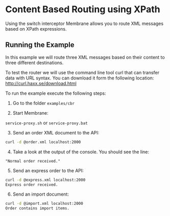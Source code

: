 # Content Based Routing using XPath

Using the switch interceptor Membrane allows you to route XML messages based on XPath expressions.


## Running the Example

In this example we will route three XML messages based on their content to three different destinations. 

To test the router we will use the command line tool curl that can transfer data with URL syntax. You can download it form the following location:
http://curl.haxx.se/download.html

To run the example execute the following steps:

1. Go to the folder `examples/cbr`

2. Start Membrane:

`service-proxy.sh` or 
`service-proxy.bat`

3. Send an order XML document to the API:

```sh
curl -d @order.xml localhost:2000
```

4. Take a look at the output of the console. You should see the line:

`"Normal order received."`

5. Send an express order to the API:

```sh
curl -d @express.xml localhost:2000
Express order received.
```

6. Send an import document:

```sh
curl -d @import.xml localhost:2000
Order contains import items.
```
